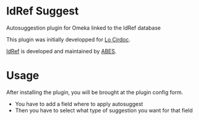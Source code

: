 # IdRef Suggest
Autosuggestion plugin for Omeka linked to the IdRef database

This plugin was initially developped for [Lo Cirdoc](http://www.locirdoc.fr/).

[IdRef](https://www.idref.fr/) is developed and maintained by [ABES](http://www.abes.fr/).

# Usage
After installing the plugin, you will be brought at the plugin config form.

* You have to add a field where to apply autosuggest
* Then you have to select what type of suggestion you want for that field
